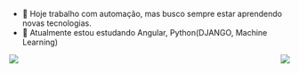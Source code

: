 - 🔭 Hoje trabalho com automação, mas busco sempre estar aprendendo novas tecnologias.
- 🌱 Atualmente estou estudando Angular, Python(DJANGO, Machine Learning)
<i class = "devicon-adonisjs-original colori"> </i>
<div>
  <img align="right" src="https://github-readme-stats.vercel.app/api?username=SendoDiferente&show_icons=true&theme=onedark)" />
  <img align="left" src="https://github-readme-stats.vercel.app/api/top-langs/?username=SendoDiferente&layout=compact&theme=onedark)](https://github.com/SendoDiferente/github-readme-stats)"/>
  
<div>
